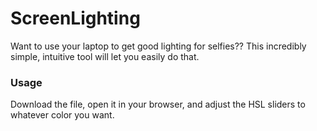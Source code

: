 # ScreenLighting
Want to use your laptop to get good lighting for selfies?? This incredibly simple, intuitive tool will let you easily do that.

### Usage

Download the file, open it in your browser, and adjust the HSL sliders to whatever color you want.
